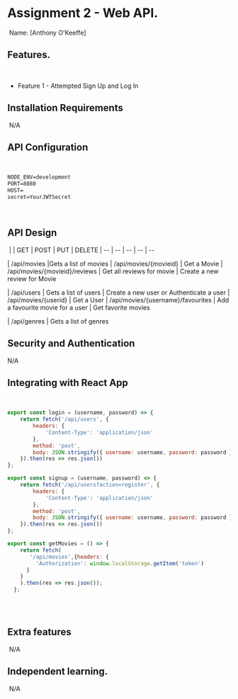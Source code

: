 # Assignment 2 - Web API.
​
Name: [Anthony O'Keeffe]
​
## Features.
​
 + Feature 1 - Attempted Sign Up and Log In
​
## Installation Requirements
​
N/A
​
## API Configuration
​
```bat
NODE_ENV=development
PORT=8080
HOST=
secret=YourJWTSecret
```
​
​
## API Design
​
|  |  GET | POST | PUT | DELETE
| -- | -- | -- | -- | -- 

| /api/movies |Gets a list of movies 
| /api/movies/{movieid} | Get a Movie 
| /api/movies/{movieid}/reviews | Get all reviews for movie | Create a new review for Movie 

| /api/users | Gets a list of users | Create a new user or Authenticate a user
| /api/movies/{userid} | Get a User 
| /api/movies/{username}/favourites | Add a favourite movie for a user | Get favorite movies

| /api/genres | Gets a list of genres
​
## Security and Authentication

N/A
​
## Integrating with React App
​
~~~Javascript
export const login = (username, password) => {
    return fetch('/api/users', {
        headers: {
            'Content-Type': 'application/json'
        },
        method: 'post',
        body: JSON.stringify({ username: username, password: password })
    }).then(res => res.json())
};

export const signup = (username, password) => {
    return fetch('/api/users?action=register', {
        headers: {
            'Content-Type': 'application/json'
        },
        method: 'post',
        body: JSON.stringify({ username: username, password: password })
    }).then(res => res.json())
};

export const getMovies = () => {
    return fetch(
       '/api/movies',{headers: {
         'Authorization': window.localStorage.getItem('token')
      }
    }
    ).then(res => res.json());
  };
​
~~~
​
## Extra features
​
N/A
​
## Independent learning.
​
N/A